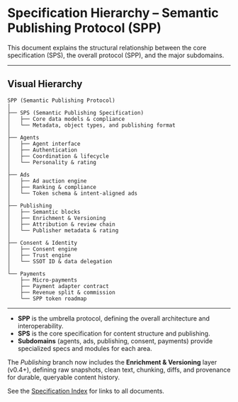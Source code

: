# Specification Hierarchy – Semantic Publishing Protocol (SPP)

This document explains the structural relationship between the core specification (SPS), the overall protocol (SPP), and the major subdomains.

---

## Visual Hierarchy

```text
SPP (Semantic Publishing Protocol)
│
├── SPS (Semantic Publishing Specification)
│   ├── Core data models & compliance
│   └── Metadata, object types, and publishing format
│
├── Agents
│   ├── Agent interface
│   ├── Authentication
│   ├── Coordination & lifecycle
│   └── Personality & rating
│
├── Ads
│   ├── Ad auction engine
│   ├── Ranking & compliance
│   └── Token schema & intent-aligned ads
│
├── Publishing
│   ├── Semantic blocks
│   ├── Enrichment & Versioning
│   ├── Attribution & review chain
│   └── Publisher metadata & rating
│
├── Consent & Identity
│   ├── Consent engine
│   ├── Trust engine
│   └── SSOT ID & data delegation
│
└── Payments
    ├── Micro-payments
    ├── Payment adapter contract
    ├── Revenue split & commission
    └── SPP token roadmap
```

---

- **SPP** is the umbrella protocol, defining the overall architecture and interoperability.
- **SPS** is the core specification for content structure and publishing.
- **Subdomains** (agents, ads, publishing, consent, payments) provide specialized specs and modules for each area.

The *Publishing* branch now includes the **Enrichment & Versioning** layer (v0.4+), defining raw snapshots, clean text, chunking, diffs, and provenance for durable, queryable content history.

See the [Specification Index](spec-index.md) for links to all documents.
